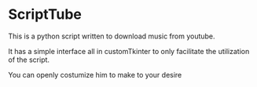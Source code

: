 # ScriptTube

This is a python script written to download music from youtube.

It has a simple interface all in customTkinter to only facilitate the utilization of the script.

You can openly costumize him to make to your desire
